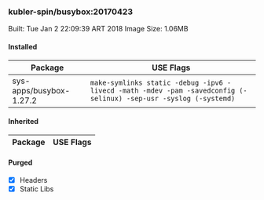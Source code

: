 ### kubler-spin/busybox:20170423

Built: Tue Jan  2 22:09:39 ART 2018
Image Size: 1.06MB

#### Installed
Package | USE Flags
--------|----------
sys-apps/busybox-1.27.2 | `make-symlinks static -debug -ipv6 -livecd -math -mdev -pam -savedconfig (-selinux) -sep-usr -syslog (-systemd)`
#### Inherited
Package | USE Flags
--------|----------
#### Purged
- [x] Headers
- [x] Static Libs
